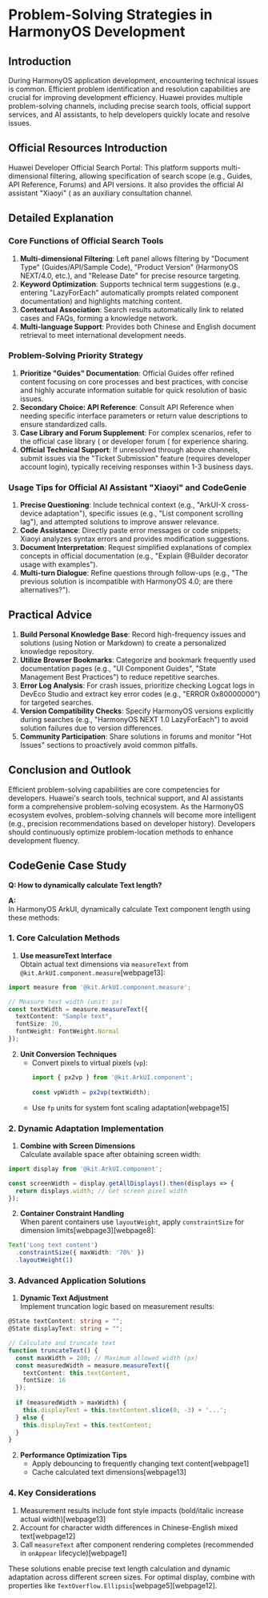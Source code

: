 # Problem-Solving Strategies in HarmonyOS Development

## Introduction
During HarmonyOS application development, encountering technical issues is common. Efficient problem identification and resolution capabilities are crucial for improving development efficiency. Huawei provides multiple problem-solving channels, including precise search tools, official support services, and AI assistants, to help developers quickly locate and resolve issues.

## Official Resources Introduction
Huawei Developer Official Search Portal:  This platform supports multi-dimensional filtering, allowing specification of search scope (e.g., Guides, API Reference, Forums) and API versions. It also provides the official AI assistant "Xiaoyi" ( as an auxiliary consultation channel.

## Detailed Explanation
### Core Functions of Official Search Tools
1. **Multi-dimensional Filtering**: Left panel allows filtering by "Document Type" (Guides/API/Sample Code), "Product Version" (HarmonyOS NEXT/4.0, etc.), and "Release Date" for precise resource targeting.
2. **Keyword Optimization**: Supports technical term suggestions (e.g., entering "LazyForEach" automatically prompts related component documentation) and highlights matching content.
3. **Contextual Association**: Search results automatically link to related cases and FAQs, forming a knowledge network.
4. **Multi-language Support**: Provides both Chinese and English document retrieval to meet international development needs.

### Problem-Solving Priority Strategy
1. **Prioritize "Guides" Documentation**: Official Guides offer refined content focusing on core processes and best practices, with concise and highly accurate information suitable for quick resolution of basic issues.
2. **Secondary Choice: API Reference**: Consult API Reference when needing specific interface parameters or return value descriptions to ensure standardized calls.
3. **Case Library and Forum Supplement**: For complex scenarios, refer to the official case library ( or developer forum ( for experience sharing.
4. **Official Technical Support**: If unresolved through above channels, submit issues via the "Ticket Submission" feature (requires developer account login), typically receiving responses within 1-3 business days.

### Usage Tips for Official AI Assistant "Xiaoyi" and CodeGenie
1. **Precise Questioning**: Include technical context (e.g., "ArkUI-X cross-device adaptation"), specific issues (e.g., "List component scrolling lag"), and attempted solutions to improve answer relevance.
2. **Code Assistance**: Directly paste error messages or code snippets; Xiaoyi analyzes syntax errors and provides modification suggestions.
3. **Document Interpretation**: Request simplified explanations of complex concepts in official documentation (e.g., "Explain @Builder decorator usage with examples").
4. **Multi-turn Dialogue**: Refine questions through follow-ups (e.g., "The previous solution is incompatible with HarmonyOS 4.0; are there alternatives?").

## Practical Advice
1. **Build Personal Knowledge Base**: Record high-frequency issues and solutions (using Notion or Markdown) to create a personalized knowledge repository.
2. **Utilize Browser Bookmarks**: Categorize and bookmark frequently used documentation pages (e.g., "UI Component Guides", "State Management Best Practices") to reduce repetitive searches.
3. **Error Log Analysis**: For crash issues, prioritize checking Logcat logs in DevEco Studio and extract key error codes (e.g., "ERROR 0x80000000") for targeted searches.
4. **Version Compatibility Checks**: Specify HarmonyOS versions explicitly during searches (e.g., "HarmonyOS NEXT 1.0 LazyForEach") to avoid solution failures due to version differences.
5. **Community Participation**: Share solutions in forums and monitor "Hot Issues" sections to proactively avoid common pitfalls.

## Conclusion and Outlook
Efficient problem-solving capabilities are core competencies for developers. Huawei's search tools, technical support, and AI assistants form a comprehensive problem-solving ecosystem. As the HarmonyOS ecosystem evolves, problem-solving channels will become more intelligent (e.g., precision recommendations based on developer history). Developers should continuously optimize problem-location methods to enhance development fluency.

## CodeGenie Case Study
**Q: How to dynamically calculate Text length?**

**A:**  
In HarmonyOS ArkUI, dynamically calculate Text component length using these methods:

### 1. Core Calculation Methods
1. **Use measureText Interface**  
   Obtain actual text dimensions via `measureText` from `@kit.ArkUI.component.measure`[webpage13]:
```typescript
import measure from '@kit.ArkUI.component.measure';

// Measure text width (unit: px)
const textWidth = measure.measureText({
  textContent: "Sample text",
  fontSize: 20,
  fontWeight: FontWeight.Normal
});
```

2. **Unit Conversion Techniques**
    - Convert pixels to virtual pixels (`vp`):
      ```typescript
      import { px2vp } from '@kit.ArkUI.component';
 
      const vpWidth = px2vp(textWidth);
      ```
    - Use `fp` units for system font scaling adaptation[webpage15]

### 2. Dynamic Adaptation Implementation
1. **Combine with Screen Dimensions**  
   Calculate available space after obtaining screen width:
```typescript
import display from '@kit.ArkUI.component';

const screenWidth = display.getAllDisplays().then(displays => {
  return displays.width; // Get screen pixel width
});
```

2. **Container Constraint Handling**  
   When parent containers use `layoutWeight`, apply `constraintSize` for dimension limits[webpage3][webpage8]:
```typescript
Text('Long text content')
  .constraintSize({ maxWidth: '70%' })
  .layoutWeight(1)
```

### 3. Advanced Application Solutions
1. **Dynamic Text Adjustment**  
   Implement truncation logic based on measurement results:
```typescript
@State textContent: string = "";
@State displayText: string = "";

// Calculate and truncate text
function truncateText() {
  const maxWidth = 200; // Maximum allowed width (px)
  const measuredWidth = measure.measureText({
    textContent: this.textContent,
    fontSize: 16
  });
  
  if (measuredWidth > maxWidth) {
    this.displayText = this.textContent.slice(0, -3) + '...';
  } else {
    this.displayText = this.textContent;
  }
}
```

2. **Performance Optimization Tips**
    - Apply debouncing to frequently changing text content[webpage1]
    - Cache calculated text dimensions[webpage13]

### 4. Key Considerations
1. Measurement results include font style impacts (bold/italic increase actual width)[webpage13]
2. Account for character width differences in Chinese-English mixed text[webpage12]
3. Call `measureText` after component rendering completes (recommended in `onAppear` lifecycle)[webpage1]

These solutions enable precise text length calculation and dynamic adaptation across different screen sizes. For optimal display, combine with properties like `TextOverflow.Ellipsis`[webpage5][webpage12].
